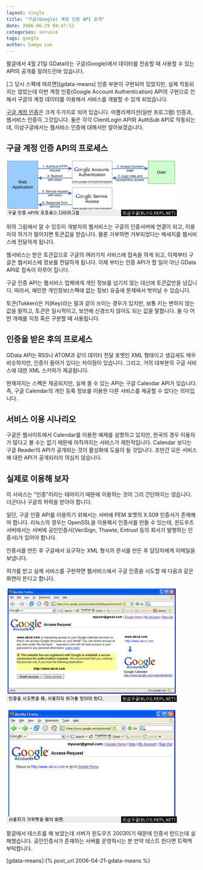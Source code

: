 ```yaml
---
layout: single
title: "구글(Google) 계정 인증 API 공개"
date: 2006-06-29 04:47:53
categories: service
tags: google
author: Samgu Lee
---
```


팔글에서 4월 21일 GData라는 구글(Google)에서 데이터를 전송할 때 사용할 수 있는 API의 공개를 알려드린바 있습니다.

[그 당시 스펙에 따르면][gdata-means] 인증 부분이 구현되어 있었지만, 실제 작동되지는 않았는데 이번 계정 인증(Google Account Authentication) API의 구현으로 인해서 구글의 계정 데이터를 이용해서 서비스를 개발할 수 있게 되었습니다.

[구글 계정 인증](http://code.google.com/apis/accounts/Authentication.html)은 크게 두가지로 되어 있습니다. 어플리케이션(일반 프로그램) 인증과, 웹서비스 인증이 그것입니다. 둘은 각각 ClientLogin API와 AuthSub API로 작동되는데, 이삼구글에서는 웹서비스 인증에 대해서만 알아보겠습니다.

## 구글 계정 인증 API의 프로세스

![구글 계정 인증 API 프로세스](/assets/Authsub_diagram.jpg)

위의 그림에서 알 수 있듯이 개발자의 웹서비스는 구글의 인증서버에 연결이 되고, 이용자의 허가가 떨어지면 토큰값을 받습니다. 물론 거부하면 거부되었다는 메세지를 웹서비스에 전달하게 됩니다.

웹서비스는 받은 토큰값으로 구글의 여러가지 서비스에 접속을 하게 되고, 이제부터 구글은 웹서비스에 정보를 전달하게 됩니다. 이제 부터는 인증 API가 할 일이 아닌 GData API로 접속이 이루어 집니다.

구글 인증 API는 웹서비스 업체에게 개인 정보를 넘기지 않는 대신에 토큰값만을 넘깁니다. 따라서, 예민한 개인정보(스펙에 없는 정보) 유출에 문제에서 벗어날 수 있습니다.

토큰(Tokken)은 키(Key)라는 말과 같이 쓰이는 경우가 있지만, 보통 키는 변하지 않는 값을 말하고, 토큰은 일시적이고, 보안에 신경쓰지 않아도 되는 값을 말합니다. 둘 다 어떤 개체를 지칭 혹은 구분할 때 사용됩니다.

## 인증을 받은 후의 프로세스

GData API는 RSS나 ATOM과 같이 데이터 전달 포멧인 XML 형태이고 생김새도 매우 비슷하지만, 인증이 들어가 있다는 차이점이 있습니다. 그리고, 거의 대부분의 구글 서비스에 대한 XML 스키마가 제공됩니다.

현재까지는 스펙은 제공되지만, 실제 쓸 수 있는 API는 구글 Calendar API가 있습니다. 즉, 구글 Calendar의 개인 등록 정보를 이용한 다른 서비스를 제공할 수 있다는 의미입니다.

## 서비스 이용 시나리오

구글은 웹사이트에서 Calendar를 이용한 예제를 설명하고 있지만, 한국의 경우 이용자가 많다고 볼 수는 없기 때문에 아직까지는 서비스가 제한적입니다. Calendar 보다는 구글 Reader의 API가 공개되는 것이 활성화에 도움이 될 것입니다. 조만간 모든 서비스에 대한 API가 공개되리라 의심치 않습니다.

## 실제로 이용해 보자

이 서비스는 "인증"이라는 테마이기 때문에 이용하는 것이 그리 간단하지는 않습니다. 더군다나 구글의 허락을 받아야 합니다.

일단, 구글 인증 API를 이용하기 위해서는 서버에 PEM 포멧의 X.509 인증서가 존재해야 합니다. 리눅스의 경우는 OpenSSL을 이용해서 인증서를 만들 수 있는데, 윈도우즈 서버에서는 서버에 공인인증서(VeriSign, Thawte, Entrust 등의 회사가 발행하는 인증서)가 있어야 합니다.

인증서를 만든 후 구글에서 요구하는 XML 형식의 문서를 만든 후 담당자에게 이메일을 보냅니다.

허가를 받고 실제 서비스를 구현하면 웹서비스에서 구글 인증을 시도할 때 다음과 같은 화면이 뜬다고 합니다.

![구글 인증 API 시도 화면 1](/assets/accessrequestpage.jpg)

![구글 인증 API 시도 화면 2](/assets/accessdenypage.jpg)

팔글에서 테스트를 해 보았는데 서버가 윈도우즈 2003이기 때문에 인증서 만드는데 실패했습니다. 공인인증서가 존재하는 서버를 운영하시는 분 만약 테스트 한다면 트랙백 부탁합니다.

[gdata-means]:{% post_url 2006-04-21-gdata-means %}
